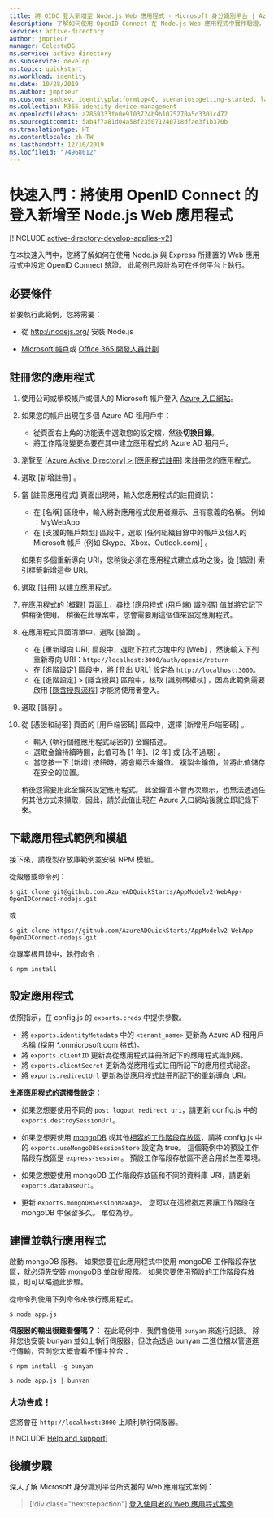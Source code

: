 ```yaml
---
title: 將 OIDC 登入新增至 Node.js Web 應用程式 - Microsoft 身分識別平台 | Azure
description: 了解如何使用 OpenID Connect 在 Node.js Web 應用程式中實作驗證。
services: active-directory
author: jmprieur
manager: CelesteDG
ms.service: active-directory
ms.subservice: develop
ms.topic: quickstart
ms.workload: identity
ms.date: 10/28/2019
ms.author: jmprieur
ms.custom: aaddev, identityplatformtop40, scenarios:getting-started, languages:ASP.NET
ms.collection: M365-identity-device-management
ms.openlocfilehash: a2869333fe0e9103724b9b1075270a5c3301c472
ms.sourcegitcommit: 5ab4f7a81d04a58f235071240718dfae3f1b370b
ms.translationtype: HT
ms.contentlocale: zh-TW
ms.lasthandoff: 12/10/2019
ms.locfileid: "74968012"
---
```

# <a name="quickstart-add-sign-in-using-openid-connect-to-a-nodejs-web-app"></a>快速入門：將使用 OpenID Connect 的登入新增至 Node.js Web 應用程式

[!INCLUDE [active-directory-develop-applies-v2](../../../includes/active-directory-develop-applies-v2.md)]

在本快速入門中，您將了解如何在使用 Node.js 與 Express 所建置的 Web 應用程式中設定 OpenID Connect 驗證。 此範例已設計為可在任何平台上執行。

## <a name="prerequisites"></a>必要條件

若要執行此範例，您將需要：

* 從 http://nodejs.org/ 安裝 Node.js

* [Microsoft 帳戶](https://www.outlook.com)或 [Office 365 開發人員計劃](/office/developer-program/office-365-developer-program)

## <a name="register-your-application"></a>註冊您的應用程式 
1. 使用公司或學校帳戶或個人的 Microsoft 帳戶登入 [Azure 入口網站](https://portal.azure.com/)。
1. 如果您的帳戶出現在多個 Azure AD 租用戶中：
    - 從頁面右上角的功能表中選取您的設定檔，然後**切換目錄**。
    - 將工作階段變更為要在其中建立應用程式的 Azure AD 租用戶。

1. 瀏覽至 [[Azure Active Directory] > [應用程式註冊]](https://go.microsoft.com/fwlink/?linkid=2083908) 來註冊您的應用程式。

1. 選取 [新增註冊]  。

1. 當 [註冊應用程式]  頁面出現時，輸入您應用程式的註冊資訊：
    - 在 [名稱]  區段中，輸入將對應用程式使用者顯示、且有意義的名稱。 例如︰MyWebApp
    - 在 [支援的帳戶類型]  區段中，選取 [任何組織目錄中的帳戶及個人的 Microsoft 帳戶 (例如 Skype、Xbox、Outlook.com)]  。

    如果有多個重新導向 URI，您稍後必須在應用程式建立成功之後，從 [驗證]  索引標籤新增這些 URI。

1. 選取 [註冊]  以建立應用程式。

1. 在應用程式的 [概觀]  頁面上，尋找 [應用程式 (用戶端) 識別碼]  值並將它記下供稍後使用。 稍後在此專案中，您會需要用這個值來設定應用程式。

1. 在應用程式頁面清單中，選取 [驗證]  。
    - 在 [重新導向 URI]  區段中，選取下拉式方塊中的 [Web]  ，然後輸入下列重新導向 URI：`http://localhost:3000/auth/openid/return`
    - 在 [進階設定]  區段中，將 [登出 URL]  設定為 `http://localhost:3000`。
    - 在 [進階設定] > [隱含授與]  區段中，核取 [識別碼權杖]  ，因為此範例需要啟用 [[隱含授與流程](https://docs.microsoft.com/azure/active-directory/develop/v2-oauth2-implicit-grant-flow)] 才能將使用者登入。

1. 選取 [儲存]  。

1. 從 [憑證和祕密]  頁面的 [用戶端密碼]  區段中，選擇 [新增用戶端密碼]  。
    - 輸入 (執行個體應用程式祕密的) 金鑰描述。
    - 選取金鑰持續時間，此值可為 [1 年]、[2 年]  或 [永不過期]  。
    - 當您按一下 [新增]  按鈕時，將會顯示金鑰值。 複製金鑰值，並將此值儲存在安全的位置。

    稍後您需要用此金鑰來設定應用程式。 此金鑰值不會再次顯示，也無法透過任何其他方式來擷取，因此，請於此值出現在 Azure 入口網站後就立即記錄下來。

## <a name="download-the-sample-application-and-modules"></a>下載應用程式範例和模組

接下來，請複製存放庫範例並安裝 NPM 模組。

從殼層或命令列：

`$ git clone git@github.com:AzureADQuickStarts/AppModelv2-WebApp-OpenIDConnect-nodejs.git`

或

`$ git clone https://github.com/AzureADQuickStarts/AppModelv2-WebApp-OpenIDConnect-nodejs.git`

從專案根目錄中，執行命令：

`$ npm install`  

## <a name="configure-the-application"></a>設定應用程式

依照指示，在 config.js 的 `exports.creds` 中提供參數。

* 將 `exports.identityMetadata` 中的 `<tenant_name>` 更新為 Azure AD 租用戶名稱 (採用 \*.onmicrosoft.com 格式)。
* 將 `exports.clientID` 更新為從應用程式註冊所記下的應用程式識別碼。
* 將 `exports.clientSecret` 更新為從應用程式註冊所記下的應用程式祕密。
* 將 `exports.redirectUrl` 更新為從應用程式註冊所記下的重新導向 URI。

**生產應用程式的選擇性設定：**

* 如果您想要使用不同的 `post_logout_redirect_uri`，請更新 config.js 中的 `exports.destroySessionUrl`。

* 如果您想要使用 [mongoDB](https://www.mongodb.com) 或其他[相容的工作階段存放區](https://github.com/expressjs/session#compatible-session-stores)，請將 config.js 中的 `exports.useMongoDBSessionStore` 設定為 true。
這個範例中的預設工作階段存放區是 `express-session`。 預設工作階段存放區不適合用於生產環境。

* 如果您想要使用 mongoDB 工作階段存放區和不同的資料庫 URI，請更新 `exports.databaseUri`。

* 更新 `exports.mongoDBSessionMaxAge`。 您可以在這裡指定要讓工作階段在 mongoDB 中保留多久。 單位為秒。

## <a name="build-and-run-the-application"></a>建置並執行應用程式

啟動 mongoDB 服務。 如果您要在此應用程式中使用 mongoDB 工作階段存放區，就必須先[安裝 mongoDB](http://www.mongodb.org/) 並啟動服務。 如果您要使用預設的工作階段存放區，則可以略過此步驟。

從命令列使用下列命令來執行應用程式。

```
$ node app.js
```

**伺服器的輸出很難看懂嗎？：** 在此範例中，我們會使用 `bunyan` 來進行記錄。 除非您也安裝 bunyan 並如上執行伺服器，但改為透過 bunyan 二進位檔以管道進行傳輸，否則您大概會看不懂主控台：

```
$ npm install -g bunyan

$ node app.js | bunyan
```

### <a name="youre-done"></a>大功告成！

您將會在 `http://localhost:3000` 上順利執行伺服器。

[!INCLUDE [Help and support](../../../includes/active-directory-develop-help-support-include.md)]

## <a name="next-steps"></a>後續步驟
深入了解 Microsoft 身分識別平台所支援的 Web 應用程式案例：
> [!div class="nextstepaction"]
> [登入使用者的 Web 應用程式案例](scenario-web-app-sign-user-overview.md)
